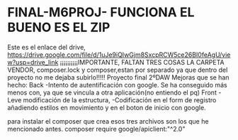 # FINAL-M6PROJ- FUNCIONA EL BUENO ES EL ZIP
Este es el enlace del drive, https://drive.google.com/file/d/1uJe9iQIwGjm8SxcpRCW5ce26BI0feAgU/view?usp=drive_link
¡¡¡¡¡¡¡¡¡¡IMPORTANTE, FALTAN TRES COSAS LA CARPETA VENDOR, composer.lock y composer,estan por separado ya que dentro del proyecto no me dejaba subirlo!!!!!
Proyecto final 2ºDAW
Mejoras que se han hecho:
Back
-Intento de autentificación con google. Se ha conseguido más menos con, ya que se vincula a otra aplicación(no entiendo el pq)
Front
-Leve modificación de la estructura,
-Codificación en el form de registro añadiendo estilos en movimiento y en el boton de inicio con google.

para instalar el composer que crea esos tres archivos son los que he mencionado antes.
composer require google/apiclient:"^2.0"

